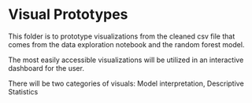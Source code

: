 # Visual Prototypes

This folder is to prototype visualizations from the cleaned csv file that comes from
the data exploration notebook and the random forest model.

The most easily accessible visualizations will be utilized in an interactive dashboard 
for the user.  

There will be two categories of visuals: Model interpretation, Descriptive Statistics

